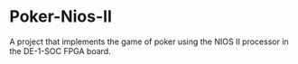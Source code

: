 # Poker-Nios-II
A project that implements the game of poker using the NIOS II processor in the DE-1-SOC FPGA board.
